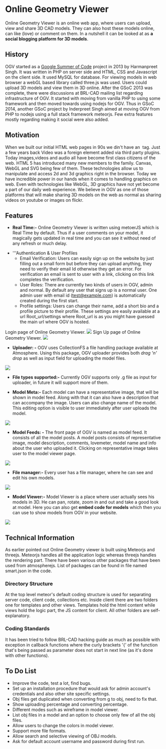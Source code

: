 # Online Geometry Viewer

Online Geometry Viewer is an online web app, where users can upload,
view and share 3D CAD models. They can also host these models online,
can like (love) or comment on them. In a nutshell it can be looked at as
**a social blogging platform for 3D models**.

## History

OGV started as a [Google Summer of
Code](Google_Summer_of_Code.md) project in 2013 by Harmanpreet
Singh. It was written in PHP on server side and HTML, CSS and Javascript
on the client side. It used MySQL for database. For viewing models in
web browser a webGL based library called three.js was used. Users could
upload 3D models and view them in 3D online. After the GSoC 2013 was
complete, there were discussions at BRL-CAD mailing list regarding
infrastructure of OGV. It started with moving from vanilla PHP to using
some framework and then moved towards using nodejs for OGV. Thus in GSoC
2014, another GSoC project by Inderpreet Singh aimed at moving OGV from
PHP to nodejs using a full stack framework meteorjs. Few extra features
mostly regarding making it social were also added.

## Motivation

When we built our initial HTML web pages in 90s we din't have an <img>
tag. Just a few years back Video was a foreign element added via third
party plugins. Today images,videos and audio all have become first class
citizens of the web. HTML 5 has introduced many new members to the
family. Canvas, WebGL and SVG being few of them. These technologies
allow us to manipulate and access 2d and 3d graphics right in the
browser. Today we have incredible power in our hands when it comes to
handling graphics on web. Even with technologies like WebGL, 3D graphics
have not yet become a part of our daily web experience. We believe in
OGV as one of those platforms that will make sharing 3D models on the
web as normal as sharing videos on youtube or images on flickr.

## Features

-   **Real Time:-** Online Geometry Viewer is written using metoerJS
    which is Real Time by default. Thus if a user comments on your
    model, it magically gets updated in real time and you can see it
    without need of any refresh or much delay.

<!-- -->

-   '''Authentication & User Profiles
    -   Email Verification: Users can easily sign up on the website by
        just filling out a small form but before they can upload
        anything, they need to verify their email Id otherwise they get
        an error. For verification an email is sent to user with a link,
        clicking on this link completes the verification.
    -   User Roles: There are currently two kinds of users in OGV, admin
        and normal. By default any user that signs up is a normal user.
        One admin user with email id (test@example.com) is automatically
        created during the first start.
    -   Profile settings: Users can change their name, add a short bio
        and a profile picture to their profile. These settings are
        easily available at a url Root_url/settings where Root_url is
        as you might have guessed the main url where OGV is hosted.

Login page of Online Geometry Viewer.
![](img/LoginOGV.png) Sign Up
page of Online Geometry Viewer.
![](img/SignupOGV.png)

-   **Uploader: -** OGV uses CollectionFS a file handling package
    available at Atmosphere. Using this package, OGV uploader provides
    both *drag 'n' drop* as well as input field for uploading the model
    files.

![](img/UploaderOGV.png)

-   **File types supported:-** Currently OGV supports only .g file as
    input for uploader, in future it will support more of them.

<!-- -->

-   **Model Meta:-** Each model can have a representative image, that
    will be shown in model feed. Along with that it can also have a
    description that can accompany the image. Users can also change name
    of the model. This editing option is visible to user immediately
    after user uploads the model.

![](img/ModelmetaOGV.png)

-   **Model Feeds: -** The front page of OGV is named as model feed. It
    consists of all the model posts. A model posts consists of
    representative image, model description, comments, lovemeter, model
    name and info about the user who uploaded it. Clicking on
    representative image takes user to the model viewer page.

![](img/ModelfeedOGV.png)

-   **File manager:-** Every user has a file manager, where he can see
    and edit his own models.

![](img/FileManagerOGV.png)

-   **Model Viewer:-** Model Viewer is a place where user actually sees
    his models in 3D. He can pan, rotate, zoom in and out and take a
    good look at model. Here you can also get **embed code for models**
    which then you can use to show models from OGV in your website.

![](img/ModelViewerOGV.png)

## Technical Information

As earlier pointed out Online Geometry viewer is built using Meteorjs
and threejs. Meteorjs handles all the application logic whereas threejs
handles the rendering part. There have been various other packages that
have been used from atmospherejs. List of packages can be found in file
named smart.json in the code.

### Directory Structure

At the top level meteor's default coding structure is used for
separating server code, client code, collections etc. Inside client
there are two folders one for templates and other views. Templates hold
the html content while views hold the logic part, the JS content for
client. All other folders are self-explanatory.

### Coding Standards

It has been tried to follow BRL-CAD hacking guide as much as possible
with exception in callback functions where the curly brackets '{' of the
function that's being passed as parameter does not start in next line
(as it's done with other functions).

## To Do List

-   Improve the code, test a lot, find bugs.
-   Set up an installation procedure that would ask for admin account's
    credentials and also other site specific settings.
-   Obj files get duplicated when converting from g to obj, need to fix
    that.
-   Show uploading percentage and converting percentage.
-   Different modes such as wireframe in model viewer.
-   List obj files in a model and an option to choose only few of all
    the obj files.
-   Allow users to change the colors in model viewer.
-   Support more file formats.
-   Allow search and selective viewing of OBJ models.
-   Ask for default account username and password during first run.
